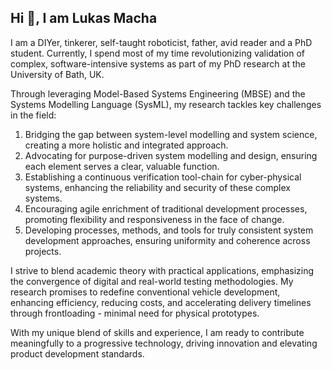 ## Hi 👋, I am Lukas Macha

I am a DIYer, tinkerer, self-taught roboticist, father, avid reader and a PhD student. Currently, I spend most of my time revolutionizing validation of complex, software-intensive systems as part of my PhD research at the University of Bath, UK.

Through leveraging Model-Based Systems Engineering (MBSE) and the Systems Modelling Language (SysML), my research tackles key challenges in the field:

1) Bridging the gap between system-level modelling and system science, creating a more holistic and integrated approach.
2) Advocating for purpose-driven system modelling and design, ensuring each element serves a clear, valuable function.
3) Establishing a continuous verification tool-chain for cyber-physical systems, enhancing the reliability and security of these complex systems.
4) Encouraging agile enrichment of traditional development processes, promoting flexibility and responsiveness in the face of change.
5) Developing processes, methods, and tools for truly consistent system development approaches, ensuring uniformity and coherence across projects.

I strive to blend academic theory with practical applications, emphasizing the convergence of digital and real-world testing methodologies. My research promises to redefine conventional vehicle development, enhancing efficiency, reducing costs, and accelerating delivery timelines through frontloading - minimal need for physical prototypes. 

With my unique blend of skills and experience, I am ready to contribute meaningfully to a progressive technology, driving innovation and elevating product development standards.
<!--
**LukasMacha97/LukasMacha97** is a ✨ _special_ ✨ repository because its `README.md` (this file) appears on your GitHub profile.

Here are some ideas to get you started:

- 🔭 I’m currently working on ...
- 🌱 I’m currently learning ...
- 👯 I’m looking to collaborate on ...
- 🤔 I’m looking for help with ...
- 💬 Ask me about ...
- 📫 How to reach me: ...
- 😄 Pronouns: ...
- ⚡ Fun fact: ...
-->

